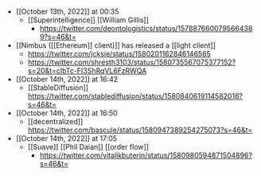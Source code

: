 - [[October 13th, 2022]] at 00:35
    - [[Superintelligence]] [[William Gillis]]
        - https://twitter.com/deontologistics/status/1578876600795664389?s=46&t=
- [[Nimbus ([[Ethereum]] client)]] has released a [[light client]]
    - https://twitter.com/jcksie/status/1580201162846146565
    - https://twitter.com/shresth3103/status/1580735567075377152?s=20&t=cIbTc-FI3ShRqVL6FzRWQA
- [[October 14th, 2022]] at 16:42
    - [[StableDiffusion]] https://twitter.com/stablediffusion/status/1580840619114582016?s=46&t=
- [[October 14th, 2022]] at 16:50
    - [[decentralized]] https://twitter.com/bascule/status/1580947389254275073?s=46&t=
- [[October 14th, 2022]] at 17:05
    - [[Suave]] [[Phil Daian]] [[order flow]]
        - https://twitter.com/vitalikbuterin/status/1580980594871504896?s=46&t=

